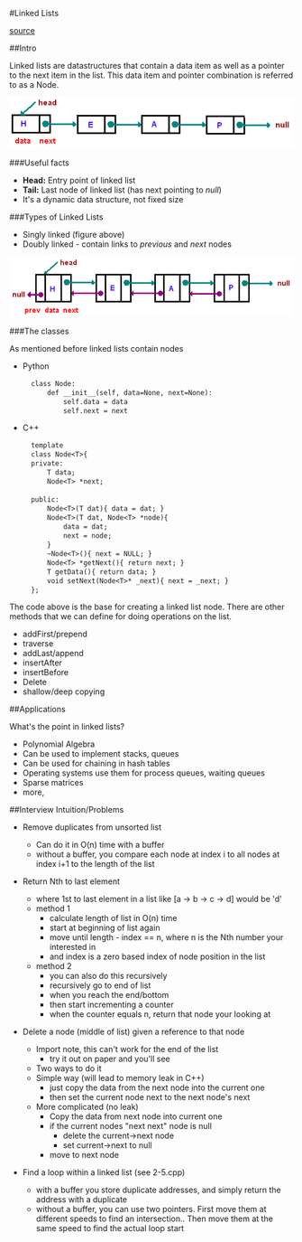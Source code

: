 #Linked Lists

[source](https://www.cs.cmu.edu/~adamchik/15-121/lectures/Linked%20Lists/linked%20lists.html)

##Intro

Linked lists are datastructures that contain a data item as well as a pointer to the next item in the list. This data item and pointer combination is referred to as a Node.

![image](images/linked-list.png)

###Useful facts
- **Head:** Entry point of linked list 
- **Tail:** Last node of linked list (has next pointing to *null*)
- It's a dynamic data structure, not fixed size

###Types of Linked Lists

- Singly linked (figure above)
- Doubly linked - contain links to *previous* and *next* nodes

![image](images/doubly-linked-list.png)

###The classes

As mentioned before linked lists contain nodes

- Python

		class Node:
			def __init__(self, data=None, next=None):
				self.data = data
				self.next = next
- C++

		template
		class Node<T>{
		private:
			T data;
			Node<T> *next;
		
		public:
			Node<T>(T dat){ data = dat; }
			Node<T>(T dat, Node<T> *node){
				data = dat;
				next = node;
			}
			~Node<T>(){ next = NULL; }
			Node<T> *getNext(){ return next; }
			T getData(){ return data; }
			void setNext(Node<T>* _next){ next = _next; } 
		};
		
The code above is the base for creating a linked list node. There are other methods that we can define for doing operations on the list.

- addFirst/prepend
- traverse
- addLast/append
- insertAfter
- insertBefore
- Delete
- shallow/deep copying

##Applications

What's the point in linked lists?

- Polynomial Algebra
- Can be used to implement stacks, queues
- Can be used for chaining in hash tables
- Operating systems use them for process queues, waiting queues
- Sparse matrices
- more,

##Interview Intuition/Problems

- Remove duplicates from unsorted list
	- Can do it in O(n) time with a buffer
	- without a buffer, you compare each node at index i to all nodes at index i+1 to the length of the list 
- Return Nth to last element
	- where 1st to last element in a list like [a -> b -> c -> d] would be 'd' 
	- method 1
		- calculate length of list in O(n) time
		- start at beginning of list again
		- move until length - index == n, where n is the Nth number your interested in
		- and index is a zero based index of node position in the list 
	- method 2
		- you can also do this recursively
		- recursively go to end of list
		- when you reach the end/bottom
		- then start incrementing a counter
		- when the counter equals n, return that node your looking at
- Delete a node (middle of list) given a reference to that node
	- Import note, this can't work for the end of the list
		- try it out on paper and you'll see
	- Two ways to do it
	- Simple way (will lead to memory leak in C++)
		- just copy the data from the next node into the current one
		- then set the current node next to the next node's next 
	- More complicated (no leak)
		- Copy the data from next node into current one
		- if the current nodes "next next" node is null
			- delete the current->next node
			- set current->next to null
		- move to next node
		
- Find a loop within a linked list (see 2-5.cpp)
	- with a buffer you store duplicate addresses, and simply return the address with a duplicate
	- without a buffer, you can use two pointers. First move them at different speeds to find an intersection.. Then move them at the same speed to find the actual loop start

